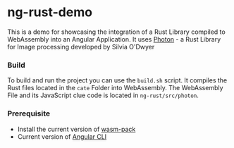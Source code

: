 # ng-rust-demo

This is a demo for showcasing the integration of a Rust Library compiled to WebAssembly into an Angular Application.
It uses [Photon](https://github.com/silvia-odwyer/photon) - a Rust Library for Image processing developed by Silvia O'Dwyer

### Build 

To build and run the project you can use the `build.sh` script. It compiles the Rust files located in the `cate`
Folder into WebAssembly. The WebAssembly File and its JavaScript clue code is located in `ng-rust/src/photon`.

### Prerequisite

- Install the current version of [wasm-pack](https://rustwasm.github.io/wasm-pack/installer/)
- Current version of [Angular CLI](https://www.npmjs.com/package/@angular/cli)
